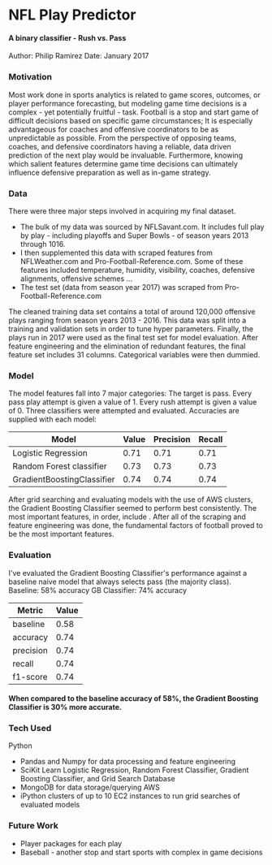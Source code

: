 # NFL Play Predictor
#### A binary classifier - Rush vs. Pass

Author: Philip Ramirez 
Date: January 2017

### Motivation
Most work done in sports analytics is related to game scores, outcomes, or player performance forecasting, but modeling game time decisions is a complex - yet potentially fruitful - task. Football is a stop and start game of difficult decisions based on specific game circumstances; It is especially advantageous for coaches and offensive coordinators to be as unpredictable as possible. From the perspective of opposing teams, coaches, and defensive coordinators having a reliable, data driven prediction of the next play would be invaluable. Furthermore, knowing which salient features determine game time decisions can ultimately influence defensive preparation as well as in-game strategy.

### Data
There were three major steps involved in acquiring my final dataset.
* The bulk of my data was sourced by NFLSavant.com. It includes full play by play - including playoffs and Super Bowls - of season years 2013 through 1016.
* I then supplemented this data with scraped features from NFLWeather.com and Pro-Football-Reference.com. Some of these features included temperature, humidity, visibility, coaches, defensive alignments, offensive schemes ...
* The test set (data from season year 2017) was scraped from Pro-Football-Reference.com

The cleaned training data set contains a total of around 120,000 offensive plays ranging from season years 2013 - 2016. This data was split into a training and validation sets in order to tune hyper parameters. Finally, the plays run in 2017 were used as the final test set for model evaluation. After feature engineering and the elimination of redundant features, the final feature set includes 31 columns. Categorical variables were then dummied.

### Model
The model features fall into 7 major categories:
The target is pass. Every pass play attempt is given a value of 1. Every rush attempt is given a value of 0.
Three classifiers were attempted and evaluated. Accuracies are supplied with each model:
  
| Model 			 |	Value|	Precision | Recall |
|----------------------------|------|------|------|
| Logistic Regression        | 0.71 | 0.71 | 0.71 |
| Random Forest classifier   | 0.73 | 0.73 | 0.73 |
| GradientBoostingClassifier | 0.74 | 0.74 | 0.74 |

After grid searching and evaluating models with the use of AWS clusters, the Gradient Boosting Classifier seemed to perform best consistently. The most important features, in order, include <top ten>. After all of the scraping and feature engineering was done, the fundamental factors of football proved to be the most important features.
		
### Evaluation
I've evaluated the Gradient Boosting Classifier's performance against a baseline naive model that always selects pass (the majority class).   
  Baseline: 58% accuracy
  GB Classifier: 74% accuracy

| Metric 			 |	Value|
|-----------------|------|
| baseline        | 0.58 |
| accuracy        | 0.74 |
| precision       | 0.74 |
| recall          | 0.74 |
| f1-score        | 0.74 |

#### When compared to the baseline accuracy of 58%, the Gradient Boosting Classifier is 30% more accurate.

### Tech Used
Python
* Pandas and Numpy for data processing and feature engineering
* SciKit Learn Logistic Regression, Random Forest Classifier, Gradient Boosting Classifier, and Grid Search
Database
* MongoDB for data storage/querying
AWS
* iPython clusters of up to 10 EC2 instances to run grid searches of evaluated models

### Future Work
* Player packages for each play
* Baseball - another stop and start sports with complex in game decisions
